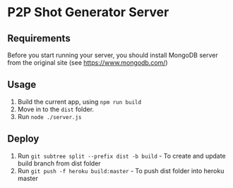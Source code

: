 # P2P Shot Generator Server

## Requirements

Before you start running your server, you should install MongoDB server from the original site (see https://www.mongodb.com/)

## Usage

1. Build the current app, using `npm run build`
2. Move in to the `dist` folder.
3. Run `node ./server.js`

## Deploy

1. Run `git subtree split --prefix dist -b build` - To create and update build branch from dist folder
2. Run `git push -f heroku build:master` - To push dist folder into heroku master


